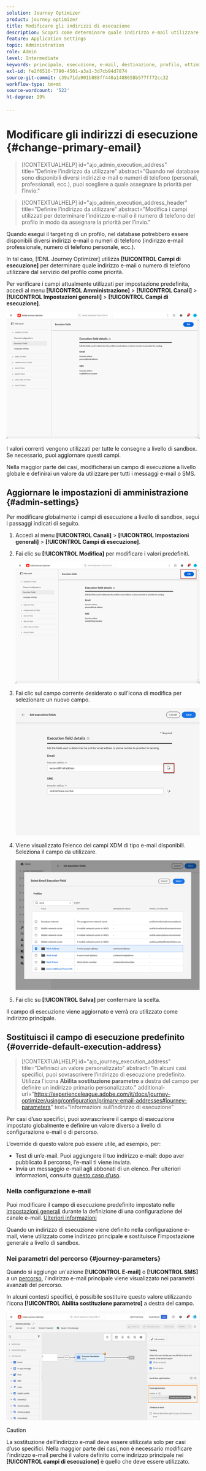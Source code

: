 ```yaml
---
solution: Journey Optimizer
product: journey optimizer
title: Modificare gli indirizzi di esecuzione
description: Scopri come determinare quale indirizzo e-mail utilizzare dal servizio profilo.
feature: Application Settings
topic: Administration
role: Admin
level: Intermediate
keywords: principale, esecuzione, e-mail, destinazione, profilo, ottimizzatore
exl-id: fe2f6516-7790-4501-a3a1-3d7cb94d7874
source-git-commit: c39a71da901b888ff440a1488658b577ff72cc32
workflow-type: tm+mt
source-wordcount: '522'
ht-degree: 19%

---
```


# Modificare gli indirizzi di esecuzione {#change-primary-email}

>[!CONTEXTUALHELP]
>id="ajo_admin_execution_address"
>title="Definire l’indirizzo da utilizzare"
>abstract="Quando nel database sono disponibili diversi indirizzi e-mail o numeri di telefono (personali, professionali, ecc.), puoi scegliere a quale assegnare la priorità per l’invio."

>[!CONTEXTUALHELP]
>id="ajo_admin_execution_address_header"
>title="Definire l’indirizzo da utilizzare"
>abstract="Modifica i campi utilizzati per determinare l’indirizzo e-mail o il numero di telefono del profilo in modo da assegnare la priorità per l’invio."

Quando esegui il targeting di un profilo, nel database potrebbero essere disponibili diversi indirizzi e-mail o numeri di telefono (indirizzo e-mail professionale, numero di telefono personale, ecc.).

In tal caso, [!DNL Journey Optimizer] utilizza **[!UICONTROL Campi di esecuzione]** per determinare quale indirizzo e-mail o numero di telefono utilizzare dal servizio del profilo come priorità.

Per verificare i campi attualmente utilizzati per impostazione predefinita, accedi al menu **[!UICONTROL Amministrazione]** > **[!UICONTROL Canali]** > **[!UICONTROL Impostazioni generali]** > **[!UICONTROL Campi di esecuzione]**.

![](assets/primary-address-execution-fields.png)

I valori correnti vengono utilizzati per tutte le consegne a livello di sandbox. Se necessario, puoi aggiornare questi campi.

Nella maggior parte dei casi, modificherai un campo di esecuzione a livello globale e definirai un valore da utilizzare per tutti i messaggi e-mail o SMS. <!--[Learn how](#admin-settings)-->

<!--In some specific use cases only, you can override the value set globally and define a different value at the journey level. [Learn more](#journey-parameters)-->

## Aggiornare le impostazioni di amministrazione {#admin-settings}

Per modificare globalmente i campi di esecuzione a livello di sandbox, segui i passaggi indicati di seguito.

1. Accedi al menu **[!UICONTROL Canali]** > **[!UICONTROL Impostazioni generali]** > **[!UICONTROL Campi di esecuzione]**.

1. Fai clic su **[!UICONTROL Modifica]** per modificare i valori predefiniti.

   ![](assets/primary-address.png)

1. Fai clic sul campo corrente desiderato o sull’icona di modifica per selezionare un nuovo campo.

   ![](assets/primary-address-edit.png)

1. Viene visualizzato l’elenco dei campi XDM di tipo e-mail disponibili. Seleziona il campo da utilizzare.

   ![](assets/primary-address-select-field.png)

1. Fai clic su **[!UICONTROL Salva]** per confermare la scelta.

Il campo di esecuzione viene aggiornato e verrà ora utilizzato come indirizzo principale.

<!--1. You can also select an additional field to use as secondary email address. This allows you to determine which field to use if the primary field is empty for a profile. -->

## Sostituisci il campo di esecuzione predefinito {#override-default-execution-address}

>[!CONTEXTUALHELP]
>id="ajo_journey_execution_address"
>title="Definisci un valore personalizzato"
>abstract="In alcuni casi specifici, puoi sovrascrivere l’indirizzo di esecuzione predefinito. Utilizza l&#39;icona **Abilita sostituzione parametro** a destra del campo per definire un indirizzo primario personalizzato."
>additional-url="https://experienceleague.adobe.com/it/docs/journey-optimizer/using/configuration/primary-email-addresses#journey-parameters" text="Informazioni sull’indirizzo di esecuzione"

Per casi d’uso specifici, puoi sovrascrivere il campo di esecuzione impostato globalmente e definire un valore diverso a livello di configurazione e-mail o di percorso.

L’override di questo valore può essere utile, ad esempio, per:

* Test di un’e-mail. Puoi aggiungere il tuo indirizzo e-mail: dopo aver pubblicato il percorso, l’e-mail ti viene inviata.
* Invia un messaggio e-mail agli abbonati di un elenco. Per ulteriori informazioni, consulta [questo caso d’uso](../building-journeys/message-to-subscribers-uc.md).

### Nella configurazione e-mail

Puoi modificare il campo di esecuzione predefinito impostato nelle [impostazioni generali](#admin-settings) durante la definizione di una configurazione del canale e-mail. [Ulteriori informazioni](../email/email-settings.md#execution-address)

Quando un indirizzo di esecuzione viene definito nella configurazione e-mail, viene utilizzato come indirizzo principale e sostituisce l’impostazione generale a livello di sandbox.

### Nei parametri del percorso {#journey-parameters}

Quando si aggiunge un&#39;azione **[!UICONTROL E-mail]** o **[!UICONTROL SMS]** a un [percorso](../email/create-email.md#create-email-journey-campaign), l&#39;indirizzo e-mail principale viene visualizzato nei parametri avanzati del percorso.

In alcuni contesti specifici, è possibile sostituire questo valore utilizzando l&#39;icona **[!UICONTROL Abilita sostituzione parametro]** a destra del campo.

![](assets/journey-enable-parameter-override.png)

>[!CAUTION]
>
>La sostituzione dell’indirizzo e-mail deve essere utilizzata solo per casi d’uso specifici. Nella maggior parte dei casi, non è necessario modificare l&#39;indirizzo e-mail perché il valore definito come indirizzo principale nei **[!UICONTROL campi di esecuzione]** è quello che deve essere utilizzato.


